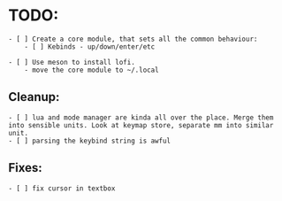 # TODO:
    - [ ] Create a core module, that sets all the common behaviour:
        - [ ] Kebinds - up/down/enter/etc

    - [ ] Use meson to install lofi. 
        - move the core module to ~/.local

## Cleanup:
    - [ ] lua and mode manager are kinda all over the place. Merge them into sensible units. Look at keymap store, separate mm into similar unit.
    - [ ] parsing the keybind string is awful

## Fixes:
    - [ ] fix cursor in textbox
